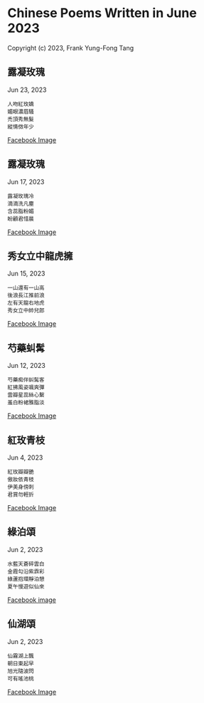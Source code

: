 # Chinese Poems Written in June 2023
Copyright (c) 2023, Frank Yung-Fong Tang

## 露凝玫瑰
Jun 23, 2023 
```
人吻紅玫嬌
媚眼濃眉騷
禿頂秀無髮
縱情傚年少
```
[Facebook Image](https://www.facebook.com/FrankYFTang/posts/10226291936097663:597637985792736)
## 露凝玫瑰
Jun 17, 2023 
```
露凝玫瑰冷
滴滴洗凡塵
含蕊脂粉媚
盼顧君惜晨
```
[Facebook Image](https://www.facebook.com/FrankYFTang/posts/pfbid027mZdR1t3v1EwU9Fd4sd1duX9FJfgratSSDd8DCjDjrGcaf1LwEFK914qRUV4zLkTl)
## 秀女立中龍虎擁
Jun 15, 2023 
```
一山還有一山高
後浪長江推前浪
左有天龍右地虎
秀女立中帥兒郎
```
[Facebook Image](https://www.facebook.com/judy.y.huang/posts/pfbid02Cd6xocUEY7QmhGWd8udiWhHRZaMzFW4ifCnJcSpg9Ysmfja2eHBSe337szymTaS6l)

## 芍藥虯髯
Jun 12, 2023 
```
芍藥痴伴虯髯客
紅拂風姿颯爽彈
雲瓣星蕊絲心繫
羞白粉裙雅脂淡
```
[Facebook Image](https://www.facebook.com/kris.wang.98/posts/pfbid0NFw5X7zGGwgtXSWcXv9rJMgQMPifmF6KFLpZKb8BNQtkQWKYkSd8DHpxnXPHaG1ml)

## 紅玫青枝
Jun 4, 2023 
```
紅玫瓣瓣艷
傲妝依青枝
伊美身傍刺
君賞勿輕折
```
[Facebook Image](https://www.facebook.com/judy.y.huang/posts/pfbid02vWGU1SA4yi59Kae8e1wMUDv2pSdYRDmarQBxpQDKU4exiRJp6P9sowK5eBGaFUvEl)

## 綠泊頌
Jun 2, 2023 

```
水藍天蒼碎雲白
金霞勾沿紫𩃬彩
綠蘆抱環靜泊憩
夏午慢遊似仙來
```
[Facebook image](https://www.facebook.com/photo/?fbid=10160548016604800&set=a.10150511976299800&comment_id=182516461121395&notif_id=1686746936142567&notif_t=feedback_reaction_generic&ref=notif)
## 仙湖頌
Jun 2, 2023 

```
仙霧湖上飄
朝日東起早
旭光隨波閃
可有瑤池桃
```
[Facebook Image](https://www.facebook.com/photo?fbid=10160546158744800&set=a.10150511976299800)

